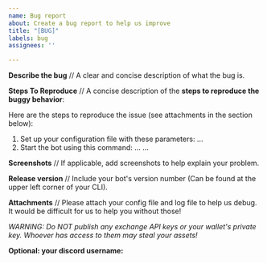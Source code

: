 ```yaml
---
name: Bug report
about: Create a bug report to help us improve
title: "[BUG]"
labels: bug
assignees: ''

---
```


**Describe the bug**
// A clear and concise description of what the bug is.

**Steps To Reproduce**
// A concise description of the **steps to reproduce the buggy behavior**:

Here are the steps to reproduce the issue (see attachments in the section below):
1. Set up your configuration file with these parameters: ...
2. Start the bot using this command: ...
...

**Screenshots**
// If applicable, add screenshots to help explain your problem.

**Release version**
// Include your bot's version number (Can be found at the upper left corner of your CLI).

**Attachments**
// Please attach your config file and log file to help us debug. It would be difficult for us to help you without those! 


*WARNING: Do NOT publish any exchange API keys or your wallet's private key. Whoever has access to them may steal your assets!*

**Optional: your discord username:**
